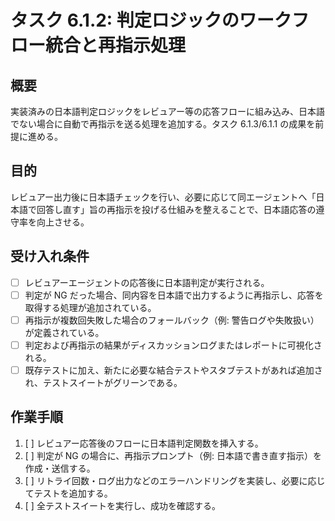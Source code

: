 # タスク 6.1.2: 判定ロジックのワークフロー統合と再指示処理

## 概要

実装済みの日本語判定ロジックをレビュアー等の応答フローに組み込み、日本語でない場合に自動で再指示を送る処理を追加する。タスク 6.1.3/6.1.1 の成果を前提に進める。

## 目的

レビュアー出力後に日本語チェックを行い、必要に応じて同エージェントへ「日本語で回答し直す」旨の再指示を投げる仕組みを整えることで、日本語応答の遵守率を向上させる。

## 受け入れ条件

- [ ] レビュアーエージェントの応答後に日本語判定が実行される。
- [ ] 判定が NG だった場合、同内容を日本語で出力するように再指示し、応答を取得する処理が追加されている。
- [ ] 再指示が複数回失敗した場合のフォールバック（例: 警告ログや失敗扱い）が定義されている。
- [ ] 判定および再指示の結果がディスカッションログまたはレポートに可視化される。
- [ ] 既存テストに加え、新たに必要な結合テストやスタブテストがあれば追加され、テストスイートがグリーンである。

## 作業手順

1. [ ] レビュアー応答後のフローに日本語判定関数を挿入する。
2. [ ] 判定が NG の場合に、再指示プロンプト（例: 日本語で書き直す指示）を作成・送信する。
3. [ ] リトライ回数・ログ出力などのエラーハンドリングを実装し、必要に応じてテストを追加する。
4. [ ] 全テストスイートを実行し、成功を確認する。

